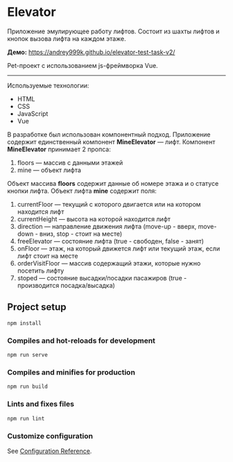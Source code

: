 # Elevator

Приложение эмулирующее работу лифтов.
Состоит из шахты лифтов и кнопок вызова лифта на каждом этаже.

**Демо:** <https://andrey999k.github.io/elevator-test-task-v2/>

Pet-проект с использованием js-фреймворка Vue.

***

Используемые технологии:<br>
* HTML<br>
* CSS<br>
* JavaScript<br>
* Vue<br>

В разработке был использован компонентный подход.
Приложение содержит единственный компонент **MineElevator** — лифт.
Компонент **MineElevator** принимает 2 пропса:
1) floors — массив с данными этажей
2) mine — объект лифта

Объект массива **floors** содержит данные об номере этажа и о статусе кнопки лифта.
Объект лифта **mine** содержит поля:
1) currentFloor — текущий с которого двигается или на котором находится лифт
2) currentHeight — высота на которой находится лифт
3) direction — направление движения лифта (move-up - вверх, move-down - вниз, stop - стоит на месте)
4) freeElevator — состояние лифта (true - свободен, false - занят)
5) onFloor — этаж, на который движется лифт или текущий этаж, если лифт стоит на месте
6) orderVisitFloor — массив содержащий этажи, которые нужно посетить лифту
7) stoped — состояние высадки/посадки пасажиров (true - производится посадка/высадка)

## Project setup
```
npm install
```

### Compiles and hot-reloads for development
```
npm run serve
```

### Compiles and minifies for production
```
npm run build
```

### Lints and fixes files
```
npm run lint
```

### Customize configuration
See [Configuration Reference](https://cli.vuejs.org/config/).
